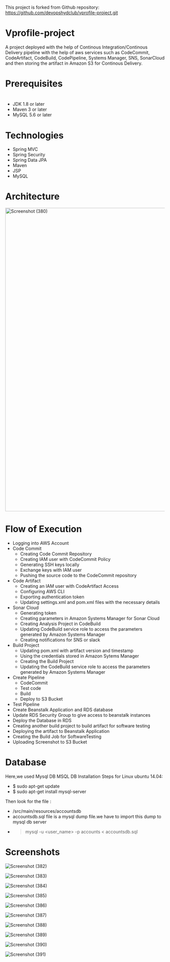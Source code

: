 This project is forked from Github repository: https://github.com/devopshydclub/vprofile-project.git
# Vprofile-project

A project deployed with the help of Continous Integration/Continous Delivery pipeline with the help of aws services such as CodeCommit, CodeArtifact, CodeBuild, CodePipeline, Systems Manager, SNS, SonarCloud and then storing the artifact in Amazon S3 for Continous Delivery.

# Prerequisites
#
- JDK 1.8 or later
- Maven 3 or later
- MySQL 5.6 or later

# Technologies 
- Spring MVC
- Spring Security
- Spring Data JPA
- Maven
- JSP
- MySQL

# Architecture 

<img width="960" alt="Screenshot (380)" src="https://user-images.githubusercontent.com/68735863/153371912-d1d9f120-a608-43d4-a4d1-29d578f3dc7c.png">

# Flow of Execution
- Logging into AWS Account
- Code Commit 
  - Creating Code Commit Repository
  - Creating IAM user with CodeCommit Policy 
  - Generating SSH keys locally
  - Exchange keys with IAM user
  - Pushing the source code to the CodeCommit repository
- Code Artifact
  - Creating an IAM user with CodeArtifact Access
  - Configuring AWS CLI
  - Exporting authentication token
  - Updating settings.xml and pom.xml files with the necessary details
- Sonar Cloud
  - Generating token
  - Creating parameters in Amazon Systems Manager for Sonar Cloud
  - Creating Analysis Project in CodeBuild
  - Updating CodeBuild service role to access the parameters generated by Amazon Systems Manager
  - Creating notifications for SNS or slack
- Build Project
  - Updating pom.xml with artifact version and timestamp
  - Using the credentials stored in Amazon Sytems Manager
  - Creating the Build Project
  - Updating the CodeBuild service role to access the parameters generated by Amazon Systems Manager
- Create Pipeline
  - CodeCommit
  - Test code 
  - Build
  - Deploy to S3 Bucket
- Test  Pipeline
- Create Beanstalk Application and RDS database
- Update RDS Security Group to give access to beanstalk instances
- Deploy the Database in RDS
- Creating another build project to build artifact for software testing
- Deploying the artifact to Beanstalk Application
- Creating the Build Job for SoftwareTesting
- Uploading Screenshot to S3 Bucket

# Database
Here,we used Mysql DB 
MSQL DB Installation Steps for Linux ubuntu 14.04:
- $ sudo apt-get update
- $ sudo apt-get install mysql-server

Then look for the file :
- /src/main/resources/accountsdb
- accountsdb.sql file is a mysql dump file.we have to import this dump to mysql db server
- > mysql -u <user_name> -p accounts < accountsdb.sql

# Screenshots

![Screenshot (382)](https://user-images.githubusercontent.com/68735863/153373743-cc6fd386-ba56-462a-81dc-f4104cf377c5.png)

![Screenshot (383)](https://user-images.githubusercontent.com/68735863/153373767-76098caa-abfd-4ef8-ac54-61d8ee710b77.png)

![Screenshot (384)](https://user-images.githubusercontent.com/68735863/153373784-a20686ad-fc24-4b4c-af95-aa75d0bb4745.png)

![Screenshot (385)](https://user-images.githubusercontent.com/68735863/153373808-99a7eeda-8b63-42b6-bcc9-f65f3ae0b440.png)

![Screenshot (386)](https://user-images.githubusercontent.com/68735863/153373838-b043bf1d-296a-4f2c-ab1f-8c4a18f3bcef.png)

![Screenshot (387)](https://user-images.githubusercontent.com/68735863/153373871-3c9c71f2-7403-49a4-b218-0ae3a47355c2.png)

![Screenshot (388)](https://user-images.githubusercontent.com/68735863/153373890-a0b496c4-d8ac-46bd-b28e-8bc03972656f.png)

![Screenshot (389)](https://user-images.githubusercontent.com/68735863/153373918-7fc49d7a-2ba1-466c-98f0-be29f1783ca9.png)

![Screenshot (390)](https://user-images.githubusercontent.com/68735863/153373938-dd2f7ff2-89d9-4cc1-b709-d22d37888074.png)

![Screenshot (391)](https://user-images.githubusercontent.com/68735863/153373967-8f1a6b36-9e04-4446-aa20-8281d4b62144.png)
